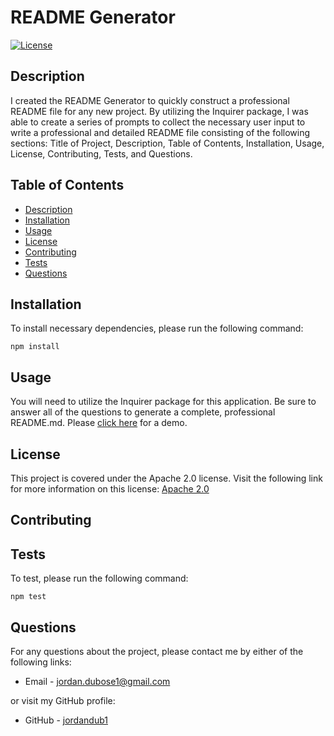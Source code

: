 # README Generator

  [![License](https://img.shields.io/badge/License-Apache%202.0-blue.svg)](https://opensource.org/licenses/Apache-2.0)

  ## Description
  I created the README Generator to quickly construct a professional README file for any new project. By utilizing the Inquirer package, I was able to create a series of prompts to collect the necessary user input to write a professional and detailed README file consisting of the following sections: Title of Project, Description, Table of Contents, Installation, Usage, License, Contributing, Tests, and Questions. 

  ## Table of Contents

  * [Description](#description)
  * [Installation](#installation)
  * [Usage](#usage)
  * [License](#license)
  * [Contributing](#contributing)
  * [Tests](#tests)
  * [Questions](#questions)
  
  ## Installation

  To install necessary dependencies, please run the following command:
  ```
  npm install
  ```

  ## Usage
  You will need to utilize the Inquirer package for this application. Be sure to answer all of the questions to generate a complete, professional README.md. Please [click here](https://www.google.com) for a demo.
  ## License
  This project is covered under the Apache 2.0 license. Visit the following link for more information on this license: [Apache 2.0](https://opensource.org/licenses/Apache-2.0)

  ## Contributing
  

  ## Tests
  To test, please run the following command:
  ```
  npm test
  ```

  ## Questions
  For any questions about the project, please contact me by either of the following links:
  
  * Email - jordan.dubose1@gmail.com 
  
  or visit my GitHub profile:
  
  * GitHub - [jordandub1](https://github.com/jordandub1)
